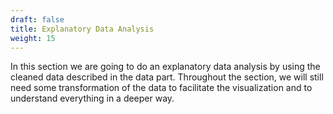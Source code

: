 ```yaml
---
draft: false
title: Explanatory Data Analysis
weight: 15
---
```

  
In this section we are going to do an explanatory data analysis by using the cleaned data described 
in the data part. Throughout the section, we will still need some transformation of the data to
facilitate the visualization and to understand everything in a deeper way.

